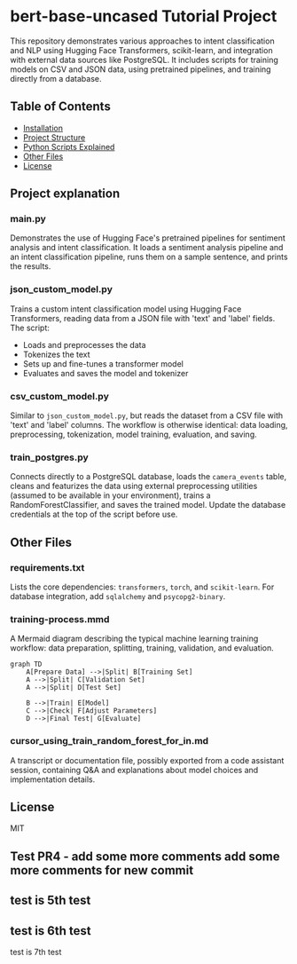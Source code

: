 # bert-base-uncased Tutorial Project

This repository demonstrates various approaches to intent classification and NLP using Hugging Face Transformers, scikit-learn, and integration with external data sources like PostgreSQL. It includes scripts for training models on CSV and JSON data, using pretrained pipelines, and training directly from a database.

## Table of Contents
- [Installation](#installation)
- [Project Structure](#project-structure)
- [Python Scripts Explained](#python-scripts-explained)
- [Other Files](#other-files)
- [License](#license)


## Project explanation

### main.py
Demonstrates the use of Hugging Face's pretrained pipelines for sentiment analysis and intent classification. It loads a sentiment analysis pipeline and an intent classification pipeline, runs them on a sample sentence, and prints the results.

### json_custom_model.py
Trains a custom intent classification model using Hugging Face Transformers, reading data from a JSON file with 'text' and 'label' fields. The script:
- Loads and preprocesses the data
- Tokenizes the text
- Sets up and fine-tunes a transformer model
- Evaluates and saves the model and tokenizer

### csv_custom_model.py
Similar to `json_custom_model.py`, but reads the dataset from a CSV file with 'text' and 'label' columns. The workflow is otherwise identical: data loading, preprocessing, tokenization, model training, evaluation, and saving.

### train_postgres.py
Connects directly to a PostgreSQL database, loads the `camera_events` table, cleans and featurizes the data using external preprocessing utilities (assumed to be available in your environment), trains a RandomForestClassifier, and saves the trained model. Update the database credentials at the top of the script before use.

## Other Files

### requirements.txt
Lists the core dependencies: `transformers`, `torch`, and `scikit-learn`. For database integration, add `sqlalchemy` and `psycopg2-binary`.

### training-process.mmd
A Mermaid diagram describing the typical machine learning training workflow: data preparation, splitting, training, validation, and evaluation.
```mermaid
graph TD
    A[Prepare Data] -->|Split| B[Training Set]
    A -->|Split| C[Validation Set]
    A -->|Split| D[Test Set]
    
    B -->|Train| E[Model]
    C -->|Check| F[Adjust Parameters]
    D -->|Final Test| G[Evaluate]
```

### cursor_using_train_random_forest_for_in.md
A transcript or documentation file, possibly exported from a code assistant session, containing Q&A and explanations about model choices and implementation details.

## License
MIT


Test PR4 - add some more comments
add some more comments for new commit
------
test is 5th test
----
test is 6th test
----    
test is 7th test